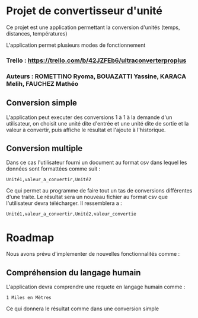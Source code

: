 # Projet de convertisseur d'unité

Ce projet est une application permettant la conversion d'unités (temps,
distances, températures)

L'application permet plusieurs modes de fonctionnement

### Trello : https://trello.com/b/42JZFEb6/ultraconverterproplus

### Auteurs : ROMETTINO Ryoma, BOUAZATTI Yassine, KARACA Melih, FAUCHEZ Mathéo

## Conversion simple

L'application peut executer des conversions 1 à 1 à la demande d'un
utilisateur, on choisit une unité dite d'entrée et une unité dite de sortie et
la valeur à convertir, puis affiche le résultat et l'ajoute à l'historique.

## Conversion multiple

Dans ce cas l'utilisateur fourni un document au format csv dans lequel les
données sont formattées comme suit : 
```csv
Unité1,valeur_a_convertir,Unité2
```
Ce qui permet au programme de faire tout un tas de conversions différentes d'une traite.
Le résultat sera un nouveau fichier au format csv que l'utilisateur devra télécharger.
Il ressemblera a : 
```csv
Unité1,valeur_a_convertir,Unité2,valeur_convertie
```

# Roadmap

Nous avons prévu d'implementer de nouvelles fonctionnalités comme :

## Compréhension du langage humain

L'application devra comprendre une requete en langage humain comme :
```text
1 Miles en Mètres
```

Ce qui donnera le résultat comme dans une conversion simple